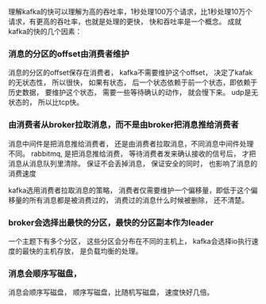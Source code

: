 ﻿理解kafka的快可以理解为高的吞吐率，1秒处理100万个请求，比1秒处理10万个请求，有更高的吞吐率，也就是处理的更快， 快和吞吐率是一个概念。 
成就kafka的快的几个因素：
### 消息的分区的offset由消费者维护
消息的分区的offset保存在消费者， kafka不需要维护这个offset， 决定了kafak的无状态性， 所以很快， 如果有状态， 后一个状态依赖于前一个状态，即依赖于历史数据， 要维护这个状态， 需要一些等待确认的动作， 就会慢下来。 
udp是无状态的， 所以比tcp快。

### 由消费者从broker拉取消息，而不是由broker把消息推给消费者
消息中间件是把消息推给消费者， 还是由消费者拉取消息，不同消息中间件处理不同。 
rabbitmq, 是把消息推给消费， 等待消费者发来确认接收的信号后， 才把消息从消息队列里清除。 
保证不会丢掉消息，  保证安全的同时， 也影响了消息的消费速度

kafka选用消费者拉取消息的策略， 消费者仅需要维护一个偏移量，即低于这个偏移量的所有消息都是被消费过的， 消费过的消息什么时候被删除， 还不清楚。

### broker会选择出最快的分区，最快的分区副本作为leader
 一个主题下有多个分区， 这些分区会分布在不同的主机上， kafka会选择io执行速度的最快的主机存放， 是负载均衡的处理。 

### 消息会顺序写磁盘，
消息会顺序写磁盘，  顺序写磁盘，比随机写磁盘， 速度快好几倍。 

